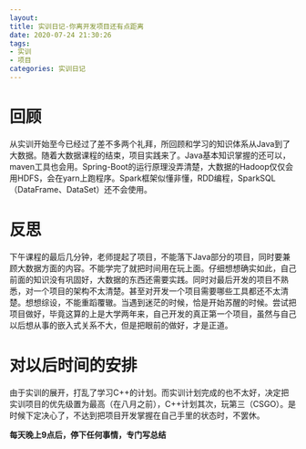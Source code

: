 ```yaml
---
layout: 
title: 实训日记-你离开发项目还有点距离
date: 2020-07-24 21:30:26
tags:
- 实训
- 项目
categories: 实训日记
---
```


# 回顾

从实训开始至今已经过了差不多两个礼拜，所回顾和学习的知识体系从Java到了大数据。随着大数据课程的结束，项目实践来了。Java基本知识掌握的还可以，maven工具也会用。Spring-Boot的运行原理没弄清楚，大数据的Hadoop仅仅会用HDFS，会在yarn上跑程序。Spark框架似懂非懂，RDD编程，SparkSQL（DataFrame、DataSet）还不会使用。<!--more-->

# 反思

下午课程的最后几分钟，老师提起了项目，不能落下Java部分的项目，同时要兼顾大数据方面的内容。不能学完了就把时间用在玩上面。仔细想想确实如此，自己前面的知识没有巩固好，大数据的东西还需要实践。同时对最后开发的项目不熟悉，对一个项目的架构不太清楚。甚至对开发一个项目需要哪些工具都还不太清楚。想想综设，不能重蹈覆辙。当遇到迷茫的时候，恰是开始苏醒的时候。尝试把项目做好，毕竟这算的上是大学两年来，自己开发的真正第一个项目，虽然与自己以后想从事的嵌入式关系不大，但是把眼前的做好，才是正道。

# 对以后时间的安排

由于实训的展开，打乱了学习C++的计划。而实训计划完成的也不太好，决定把实训项目的优先级置为最高（在八月之前），C++计划其次，玩第三（CSGO）。是时候下定决心了，不达到把项目开发掌握在自己手里的状态时，不罢休。

**每天晚上9点后，停下任何事情，专门写总结**